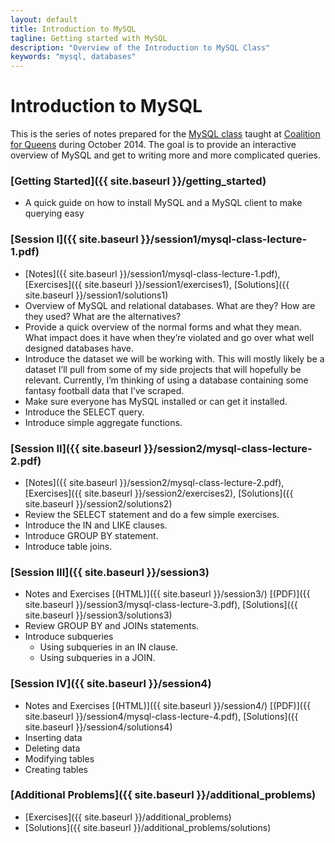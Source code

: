 ```yaml
---
layout: default
title: Introduction to MySQL
tagline: Getting started with MySQL
description: "Overview of the Introduction to MySQL Class"
keywords: "mysql, databases"
---
```


Introduction to MySQL
=====================

This is the series of notes prepared for the [MySQL class](http://www.c4q.nyc/introtomysql/) taught at [Coalition for Queens](http://www.c4q.nyc/) during October 2014. The goal is to provide an interactive overview of MySQL and get to writing more and more complicated queries.

### [Getting Started]({{ site.baseurl }}/getting_started)

- A quick guide on how to install MySQL and a MySQL client to make querying easy

### [Session I]({{ site.baseurl }}/session1/mysql-class-lecture-1.pdf)

- [Notes]({{ site.baseurl }}/session1/mysql-class-lecture-1.pdf), [Exercises]({{ site.baseurl }}/session1/exercises1), [Solutions]({{ site.baseurl }}/session1/solutions1)
- Overview of MySQL and relational databases. What are they? How are they used? What are the alternatives?
- Provide a quick overview of the normal forms and what they mean. What impact does it have when they’re violated and go over what well designed databases have.
- Introduce the dataset we will be working with. This will mostly likely be a dataset I’ll pull from some of my side projects that will hopefully be relevant. Currently, I’m thinking of using a database containing some fantasy football data that I’ve scraped.
- Make sure everyone has MySQL installed or can get it installed.
- Introduce the SELECT query.
- Introduce simple aggregate functions.

### [Session II]({{ site.baseurl }}/session2/mysql-class-lecture-2.pdf)

- [Notes]({{ site.baseurl }}/session2/mysql-class-lecture-2.pdf), [Exercises]({{ site.baseurl }}/session2/exercises2), [Solutions]({{ site.baseurl }}/session2/solutions2)
- Review the SELECT statement and do a few simple exercises.
- Introduce the IN and LIKE clauses.
- Introduce GROUP BY statement.
- Introduce table joins.

### [Session III]({{ site.baseurl }}/session3)

- Notes and Exercises [(HTML)]({{ site.baseurl }}/session3/) [(PDF)]({{ site.baseurl }}/session3/mysql-class-lecture-3.pdf), [Solutions]({{ site.baseurl }}/session3/solutions3)
- Review GROUP BY and JOINs statements.
- Introduce subqueries
  * Using subqueries in an IN clause.
  * Using subqueries in a JOIN.

### [Session IV]({{ site.baseurl }}/session4)

- Notes and Exercises [(HTML)]({{ site.baseurl }}/session4/) [(PDF)]({{ site.baseurl }}/session4/mysql-class-lecture-4.pdf), [Solutions]({{ site.baseurl }}/session4/solutions4)
- Inserting data
- Deleting data
- Modifying tables
- Creating tables

### [Additional Problems]({{ site.baseurl }}/additional_problems)
- [Exercises]({{ site.baseurl }}/additional_problems)
- [Solutions]({{ site.baseurl }}/additional_problems/solutions)